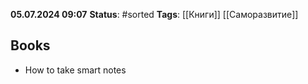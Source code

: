 **05.07.2024 09:07**
**Status**: #sorted
**Tags**: [[Книги]] [[Саморазвитие]]

## Books
- How to take smart notes
